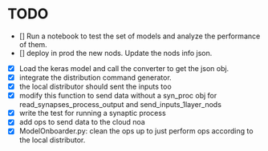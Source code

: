 # TODO
- [] Run a notebook to test the set of models and analyze the performance of them.
- [] deploy in prod the new nods. Update the nods info json.
- [x] Load the keras model and call the converter to get the json obj.
- [x] integrate the distribution command generator.
- [x] the local distributor should sent the inputs too
- [x] modify this function to send data without a syn_proc obj for read_synapses_process_output and send_inputs_1layer_nods
- [X] write the test for running a synaptic process
- [x] add ops to send data to the cloud noa
- [x] ModelOnboarder.py: clean the ops up to just perform ops according to the local distributor.
